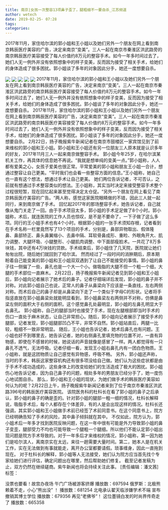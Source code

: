 ```yaml
---
title: 南京|女孩一次整容13项鼻子歪了，腿粗细不一要自杀_江苏频道
author: wetech
date: 2019-02-25- 07:28
tags: 
categories: 
---
```

2017年11月，家住哈尔滨的郭小姐和王小姐以及她们另外一个朋友在网上看到南京韩辰医疗美容的广告，决定来南京“变美”。三人一起在南京市秦淮区洪武路旁的南京韩辰医疗美容接受了每人价值约8万元的整容手术。如今一年多时间过去了，她们人无一例外并没有依照想象中的样子变美，反而因为接受了相关手术，给她们的身体造成了很多困扰。郭小姐谈了多年的对象因此分手，她还一度想要自杀。
<!-- more -->
                
<img align="center" border="0" src="http://p0.ifengimg.com/a/2019_09/61a26ad82b1d04f_size504_w833_h459.png" />
                
<img align="center" border="0" src="http://p2.ifengimg.com/a/2019_09/7fc1a4959070fd2_size35_w791_h466.jpg" />
                
<img align="center" border="0" src="http://p1.ifengimg.com/a/2019_09/26dec79de843fb8_size58_w923_h491.jpg" />
            
<img align="center" border="0" src="http://p1.ifengimg.com/a/2019_09/57892397ce66bf9_size93_w820_h473.jpg" />
<img align="center" border="0" src="http://p2.ifengimg.com/a/2016/0810/204c433878d5cf9size1_w16_h16.png" />
2017年11月，家住哈尔滨的郭小姐和王小姐以及她们另外一个朋友在网上看到南京韩辰医疗美容的广告，决定来南京“变美”。三人一起在南京市秦淮区洪武路旁的南京韩辰医疗美容接受了每人价值约8万元的整容手术。如今一年多时间过去了，她们人无一例外并没有依照想象中的样子变美，反而因为接受了相关手术，给她们的身体造成了很多困扰。郭小姐谈了多年的对象因此分手，她还一度想要自杀。
2017年11月，家住哈尔滨的郭小姐和王小姐以及她们另外一个朋友在网上看到南京韩辰医疗美容的广告，决定来南京“变美”。三人一起在南京市秦淮区洪武路旁的南京韩辰医疗美容接受了每人价值约8万元的整容手术。如今一年多时间过去了，她们人无一例外并没有依照想象中的样子变美，反而因为接受了相关手术，给她们的身体造成了很多困扰。郭小姐谈了多年的对象因此分手，她还一度想要自杀。
2月22日，扬子晚报紫牛新闻记者在南京市鼓楼区一家宾馆见到了前来维权的郭小姐和王小姐。郭小姐和王小姐还有另一位朋友三人原本就是认识多年的好友，2017年11月三人一起来南京做整容手术。
郭小姐今年25岁，在哈尔滨某机关工作，再具体的信息她不再说。“我就是想单纯的变美一点。”郭小姐称，人人都有爱美之心，女孩子爱美也很正常。平常爱美的郭小姐和朋友王小姐一合计，想通过整容让自己更美。“平时我们也会看一些整容方面的信息。”王小姐称，她自己也一直有这个想法，想通过手术让自己更美。
她们两位告诉记者，不可否认，之前就有想通过手术整容类似的想法。王小姐称，其实当时决定来接受整容手术整个过程很短暂，现在回忆起来甚至觉得决定太仓促。“另外一个朋友在网上看见了南京韩辰医疗美容的广告。“两人称，感觉这家医院眼睛做的不错，因此三人就一起同行，来到南京做了手术。
回忆起2017年的那场整容手术，她告诉记者，自己就像从鬼门关走了一回。由于手术项目太多，郭小姐的手术足足做了8个小时。郭小姐称，术后，就连医院的工作人员也惊叹，是不是不要命了，一下子做了这么多项。同行的王小姐手术也有4个小时。根据郭小姐的一张手术须知存根，记者看到在手术名称一栏里竟然写了13个项目的手术，分别是，鼻部异物取出、假体隆鼻、鼻部矫正、鼻头鼻翼缩小、去鼻中隔、耳软骨鼻成形、重睑、外眼角开大、肌力调整、大腿环吸、小腿整形、小腿肌肉调整、中下面部瘦脸术。一共花了8万多块钱，其中还有4万块钱的贷款。手术结束后，郭小姐住了几天院，医院就让她们匆匆出院，随后她们就回到了哈尔滨。
然而经过了一段时间的消肿期后，原本期盼着自己能变美的郭小姐和王小姐双双遇到了让自己不能接受的事情。郭小姐的鼻子往一侧偏了一些，鼻孔也是一个大一个小。做吸脂的大腿不但一个粗一个细，大腿的手术部位一直麻木。
2月22日，扬子晚报紫牛新闻记者见到郭小姐和王小姐后，郭小姐向记者展示了她术后的鼻子。记者仔细端详后发现，郭小姐的鼻子并不对称。对此郭小姐自己也说，正常人的鼻子从鼻梁向下应该是一条直线，左右两侧对称。而术后自己的鼻子却是从鼻梁向下走了一个类似于字母C的形状。记者将手指竖直放在郭小姐鼻梁处就能明显看到，郭小姐鼻梁左右两侧并不对称，仿佛是鼻梁左侧的面积大于右侧的面积。这个感觉鼻孔处最明显，郭小姐的左鼻孔明显大于右鼻孔。
郭小姐称，自己的腿部当时也接受了手术，现在左腿根部即当时手术的伤口一直处于麻木状态，让自己非常担心。随后，郭小姐向记者展示了接受手术的腿部，记者发现，郭小姐腿部凹凸不平，非常不自然。郭小姐站直后，两腿一比较，粗细不一致非常明显。
随后，王小姐也告诉记者，她术后鼻孔也有问题。王小姐也好不到哪里去，她告诉记者，她的右侧鼻孔里填充物的位置不对，一直有异物感，即使在不感冒的时候，她说话的声音就像是感冒了一样。两人都觉得有一只鼻孔不透气，无法呼吸。记者仔细一看，发现王小姐右鼻孔内有一团白色物质。王小姐称，就是这团物质让自己感觉有异物感，呼吸不畅。
另外，郭小姐还声称，当时的手术，韩辰这家整容机构还有很多项没给自己做。她们认为这些症状都是由于手术不成功造成的，这些身体上的改变给她们的生活造成了极大的困扰。郭小姐伤心地告诉记者，因为自己鼻子的问题，相处多年的男朋友已经分手了，她一度伤心地试图自杀。
那么，郭小姐和王小姐的现状，为她们做手术的韩辰医疗美容如何认为的呢？2月22日上午，扬子晚报紫牛新闻记者来到了位于南京市秦淮区洪武路396号的韩辰医疗美容医院。
该院医务科的杜科长在看了郭小姐的鼻子之后承认，郭小姐的鼻子的确是歪的。针对郭小姐的腿部一粗一细的情况，杜科长解释说，吸脂手术后，每个人都存在个体差异，有的人是会出现这样的情况。杜科长还强调，其实郭小姐和王小姐做手术前已经签了术前同意书。在这个同意书上，院方已经明确告知了手术的风险，其中鼻子倾斜就在其中。
不仅如此，院方认为，郭小姐术后一年多才找到医院反映问题，在这一年中很有可能是外力导致郭小姐的鼻子变歪，腿部受力不均也可能导致一个腿粗一个腿细。所以他们不能认定郭小姐出现问题是院方手术导致的。对于一年多后才来维权的情况，郭小姐称，第一因为她们是哈尔滨人，离南京实在太远，来往一趟需要大量时间。第二，她本人是在机关工作，实在无法做到有事就能走，离开办公室都要请假。琐事缠身，因此一直拖到现在。
对于杜科长的解释，郭小姐等人无法接受，她们认为院方应当首先找个专家给她们进行评估，确定问题出在哪里，然后帮助她们修复。
截至记者发稿为止，双方仍然在继续磋商。紫牛新闻也将会持续关注此事。
[责任编辑：潘文茜]
标签：
 
 
             
没票也要看！故宫办夜场 午门广场被游客挤爆
播放数：697594
俄罗斯：北极熊赖着不走，小心“熊出没” ！
播放数：681254
北电承认翟天临涉嫌学术不端 宣布撤销其博士学位
播放数：679356
再见“老佛爷”！ 这位墨镜白发的时尚界传奇走了
播放数：665358

